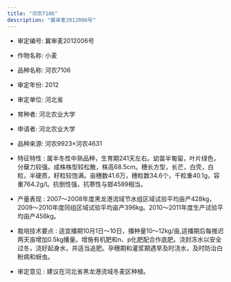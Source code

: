 ```yaml
---
title: "河农7106"
description: "冀审麦2012006号"
---
```

* 审定编号:  冀审麦2012006号

*  作物名称:  小麦

*  品种名称:  河农7106

*  审定年份:  2012

*  审定单位:  河北省

* 育种者:  河北农业大学

*  申请者:  河北农业大学

*  品种来源:  河农9923×河农4631

*  特征特性 : 
属半冬性中熟品种，生育期241天左右。幼苗半匍匐，叶片绿色，分蘖力较强。成株株型较松散，株高68.5cm。穗长方型，长芒，白壳，白粒，半硬质，籽粒较饱满。亩穗数41.6万，穗粒数34.6个，千粒重40.1g，容重764.2g/l。抗倒性强，抗寒性与邯4589相当。
 
*  产量表现 : 
2007～2008年度黑龙港流域节水组区域试验平均亩产428kg，2009～2010年度同组区域试验平均亩产396kg。2010～2011年度生产试验平均亩产456kg。

*  栽培技术要点 : 
适宜播期10月1日～10日，播种量10～12kg/亩,适播期后每推迟两天亩增加0.5kg播量。增施有机肥和n、p化肥配合作底肥。浇封冻水以安全过冬，浇好起身水，并适当追肥。孕穗期和灌浆期遇旱及时浇水，及时防治白粉病和蚜虫。

*  审定意见 : 
建议在河北省黑龙港流域冬麦区种植。
